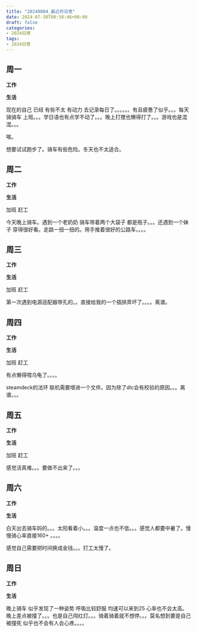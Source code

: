 ```yaml
---
title: "20240804_最近的日常"
date: 2024-07-30T00:50:46+08:00
draft: false
categories:
- 2024日常
tags:
- 2024日常
---
```



## 周一

**工作**



**生活**

现在的自己 已经 有些不太 有动力 去记录每日了。。。。。。有且疲惫了似乎。。。每天骑骑车 上班。。。学日语也有点学不动了。。。晚上打搅也懒得打了。。。游戏也是混混。。。

唉。

想要试试跑步了。骑车有些危险。冬天也不太适合。

## 周二

**工作**



**生活**

加班 赶工

今天晚上骑车。遇到一个老奶奶 骑车带着两个大袋子 都是瓶子。。。还遇到一个妹子 穿得很好看。走路一扭一扭的。用手推着很好的公路车。。。。



## 周三


**工作**



**生活**

加班 赶工 

第一次遇到电源适配器带孔的。。直接给我的一个插排弄坏了。。。。离谱。


## 周四


**工作**



**生活**

加班 赶工 

有点懒得喂乌龟了。。。。

steamdeck的法环 联机需要增进一个文件。因为除了dlc会有校验的原因。。。离谱。。。



## 周五


**工作**



**生活**

加班 赶工 

感觉活真难。。。要做不出来了。。。

## 周六


**工作**



**生活**

白天出去骑车妈的。。。太阳看着小。。。温度一点也不低。。。感觉人都要中暑了。慢慢骑心率直接160+  。。。。

感觉自己需要把时间换成金钱。。。打工太慢了。

## 周日


**工作**



**生活**

晚上骑车 似乎发现了一种姿势 呼吸比较舒服 均速可以来到25 心率也不会太高。晚上差点被撞了。。。也是自己闯红灯。。。骑着骑着就不想停。。。莫名想到要是自己被撞死 似乎也不会有人会心疼。。。。



